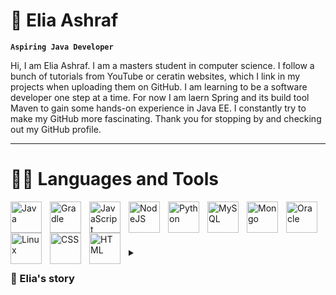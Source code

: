 # 🧕 Elia Ashraf

**`Aspiring Java Developer`**

Hi, I am Elia Ashraf. I am a masters student in computer science. I follow a bunch of tutorials from YouTube or ceratin websites, which I link in my projects when uploading them on GitHub. I am learning to be a software developer one step at a time. For now I am laern Spring and its build tool Maven to gain some hands-on experience in Java EE. I constantly try to make my GitHub more fascinating. Thank you for stopping by and checking out my GitHub profile.
 
 ---
 # 👩‍💻 Languages and Tools
 
<img align="left" alt="Java" width="50px" style="padding-right:10px;" src="https://cdn.jsdelivr.net/gh/devicons/devicon/icons/java/java-original.svg">
<img align="left" alt="Gradle" width="50px" style="padding-right:10px;" src="https://cdn.jsdelivr.net/gh/devicons/devicon/icons/gradle/gradle-plain.svg">
<img align="left" alt="JavaScript" width="50px" style="padding-right:10px;" src="https://cdn.jsdelivr.net/gh/devicons/devicon/icons/javascript/javascript-original.svg">
<img align="left" alt="NodeJS" width="50px" style="padding-right:10px;" src="https://cdn.jsdelivr.net/gh/devicons/devicon/icons/nodejs/nodejs-plain-wordmark.svg">
<img align="left" alt="Python" width="50px" style="padding-right:10px;" src="https://cdn.jsdelivr.net/gh/devicons/devicon/icons/python/python-original.svg">
<img align="left" alt="MySQL" width="50px" style="padding-right:10px;" src="https://cdn.jsdelivr.net/gh/devicons/devicon/icons/mysql/mysql-original.svg">
<img align="left" alt="Mongo" width="50px" style="padding-right:10px;" src="https://cdn.jsdelivr.net/gh/devicons/devicon/icons/mongodb/mongodb-plain.svg">
<img align="left" alt="Oracle" width="50px" style="padding-right:10px;" src="https://cdn.jsdelivr.net/gh/devicons/devicon/icons/oracle/oracle-original.svg">
<img align="left" alt="Linux" width="50px" style="padding-right:10px;" src="https://cdn.jsdelivr.net/gh/devicons/devicon/icons/linux/linux-original.svg">
<img align="left" alt="CSS" width="50px" style="padding-right:10px;" src="https://cdn.jsdelivr.net/gh/devicons/devicon/icons/css3/css3-original.svg">
<img align="left" alt="HTML" width="50px" style="padding-right:10px;" src="https://cdn.jsdelivr.net/gh/devicons/devicon/icons/html5/html5-original.svg">

</br></br>


# 
<details> 
  
  <summary><h3>  📝 Elia's story </h3></summary>
  
  My dad is a software developer and seeing him work using languages that looked like maths and made no sense to me as a kid had fascinated me for a long while. That's when I decided I wanted to study computer science when I grew up. Throughout my education in computer science, I had tried my hands at multiple fields from machine learning to full stack development to web development. Initially, during my bachelors I had tried working on a few projects using HTML/CSS and PHP, but somehow I did not enjoy it very much. 
  Then I moved to Germany for my masters course. I had taken up a couple of courses on machine learning and AI during the initial semesters of my masters program at the University of Siegen. During COVID-19, I also tried my hands at MEAN/MERN stack, though I was quite enjoying the experience of both the full stack development and machine learning I started missing programming with Java.
  I had first learned the data structures and prograaming in Java during my bachelors. So I started working my way back into Java, although right after I dived into it I could feel that I have forgotten many syntaxes and functions in Java. But it felt good, I felt like being at home working with Java. This was when I decided that I wanted to be a Java developer.
  
  Thank you for reading my joruney to programming, specifically in Java. My portfolio has been inspired by Forrest Knight's <a href="https://github.com/forrestknight">github</a> page.

</details>
 



<!---
eliaashraf/eliaashraf is a ✨ special ✨ repository because its `README.md` (this file) appears on your GitHub profile.
You can click the Preview link to take a look at your changes.
--->


      
          
